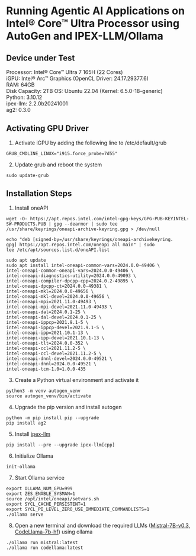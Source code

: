 # Running Agentic AI Applications on Intel® Core™ Ultra Processor using AutoGen and IPEX-LLM/Ollama  

## Device under Test   
Processor: Intel® Core™ Ultra 7 165H (22 Cores)  
iGPU: Intel® Arc™ Graphics (OpenCL Driver: 24.17.29377.6)   
RAM: 64GB   
Disk Capacity: 2TB
OS: Ubuntu 22.04 (Kernel: 6.5.0-18-generic)   
Python: 3.10.12   
ipex-llm: 2.2.0b20241001   
ag2: 0.3.0   

## Activating GPU Driver   
1. Activate iGPU by adding the following line to /etc/default/grub   
```
GRUB_CMDLINE_LINUX="i915.force_probe=7d55"
```
2. Update grub and reboot the system
```
sudo update-grub
```

## Installation Steps   

1. Install oneAPI
```
wget -O- https://apt.repos.intel.com/intel-gpg-keys/GPG-PUB-KEYINTEL-
SW-PRODUCTS.PUB | gpg --dearmor | sudo tee
/usr/share/keyrings/oneapi-archive-keyring.gpg > /dev/null

echo "deb [signed-by=/usr/share/keyrings/oneapi-archivekeyring.
gpg] https://apt.repos.intel.com/oneapi all main" | sudo
tee /etc/apt/sources.list.d/oneAPI.list   

sudo apt update   
sudo apt install intel-oneapi-common-vars=2024.0.0-49406 \
intel-oneapi-common-oneapi-vars=2024.0.0-49406 \
intel-oneapi-diagnostics-utility=2024.0.0-49093 \
intel-oneapi-compiler-dpcpp-cpp=2024.0.2-49895 \
intel-oneapi-dpcpp-ct=2024.0.0-49381 \
intel-oneapi-mkl=2024.0.0-49656 \
intel-oneapi-mkl-devel=2024.0.0-49656 \
intel-oneapi-mpi=2021.11.0-49493 \
intel-oneapi-mpi-devel=2021.11.0-49493 \
intel-oneapi-dal=2024.0.1-25 \
intel-oneapi-dal-devel=2024.0.1-25 \
intel-oneapi-ippcp=2021.9.1-5 \
intel-oneapi-ippcp-devel=2021.9.1-5 \
intel-oneapi-ipp=2021.10.1-13 \
intel-oneapi-ipp-devel=2021.10.1-13 \
intel-oneapi-tlt=2024.0.0-352 \
intel-oneapi-ccl=2021.11.2-5 \
intel-oneapi-ccl-devel=2021.11.2-5 \
intel-oneapi-dnnl-devel=2024.0.0-49521 \
intel-oneapi-dnnl=2024.0.0-49521 \
intel-oneapi-tcm-1.0=1.0.0-435
```
3. Create a Python virtual environment and activate it   
```
python3 -m venv autogen_venv   
source autogen_venv/bin/activate   
```

4. Upgrade the pip version and install autogen   
```
python -m pip install pip --upgrade   
pip install ag2   
```

5. Install [ipex-llm](https://github.com/intel-analytics/ipex-llm/blob/main/docs/mddocs/Quickstart/ollama_quickstart.md)   
```
pip install --pre --upgrade ipex-llm[cpp]  
```

6. Initialize Ollama  
```
init-ollama   
```
  
7. Start Ollama service   
```
export OLLAMA_NUM_GPU=999   
export ZES_ENABLE_SYSMAN=1   
source /opt/intel/oneapi/setvars.sh   
export SYCL_CACHE_PERSISTENT=1   
export SYCL_PI_LEVEL_ZERO_USE_IMMEDIATE_COMMANDLISTS=1    
./ollama serve
```

8. Open a new terminal and download the required LLMs ([Mistral-7B-v0.3](https://huggingface.co/mistralai/Mistral-7B-v0.3), [CodeLlama-7b-hf](https://huggingface.co/codellama/CodeLlama-7b-hf)) using ollama
```
./ollama run mistral:latest
./ollama run codellama:latest   
```


